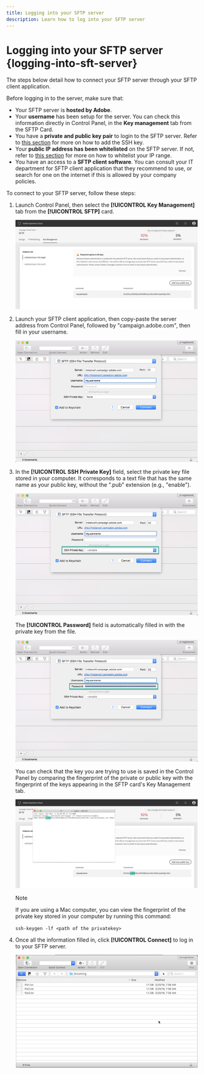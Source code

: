 ```yaml
---
title: Logging into your SFTP server
description: Learn how to log into your SFTP server
---
```


# Logging into your SFTP server {logging-into-sft-server}

The steps below detail how to connect your SFTP server through your SFTP client application.

Before logging in to the server, make sure that:

* Your SFTP server is **hosted by Adobe**.
* Your **username** has been setup for the server. You can check this information directly in Control Panel, in the **Key management** tab from the SFTP Card.
* You have a **private and public key pair** to login to the SFTP server. Refer to [this section](../../sftp/using/key-management.md) for more on how to add the SSH key.
* Your **public IP address has been whitelisted** on the SFTP server. If not, refer to [this section](../../sftp/using/ip-range-whitelisting.md) for more on how to whitelist your IP range.
* You have an access to a **SFTP client software**. You can consult your IT department for SFTP client application that they recommend to use, or search for one on the internet if this is allowed by your company policies.

To connect to your SFTP server, follow these steps:

1. Launch Control Panel, then select the **[!UICONTROL Key Management]** tab from the **[!UICONTROL SFTP]** card.

    ![](assets/fingerprintNEW2.png)

1. Launch your SFTP client application, then copy-paste the server address from Control Panel, followed by "campaign.adobe.com", then fill in your username.

    ![](assets/connect1.png)

1. In the **[!UICONTROL SSH Private Key]** field, select the private key file stored in your computer. It corresponds to a text file that has the same name as your public key, without the ".pub" extension (e.g., "enable").

    ![](assets/connect2.png)

    The **[!UICONTROL Password]** field is automatically filled in with the private key from the file.

    ![](assets/connect3.png)

    You can check that the key you are trying to use is saved in the Control Panel by comparing the fingerprint of the private or public key with the fingerprint of the keys appearing in the SFTP card's Key Management tab.

    ![](assets/fingerprint3.png)

    >[!NOTE]
    >
    >If you are using a Mac computer, you can view the fingerprint of the private key stored in your computer by running this command:
    >
    >`ssh-keygen -lf <path of the privatekey>`

1. Once all the information filled in, click **[!UICONTROL Connect]** to log in to your SFTP server.

    ![](assets/sftpconnected.png)
